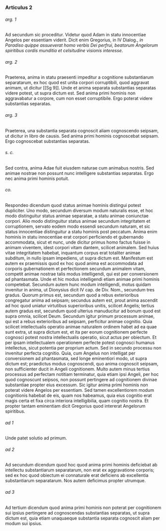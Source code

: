 ### Articulus 2

###### arg. 1
Ad secundum sic proceditur. Videtur quod Adam in statu innocentiae Angelos per essentiam viderit. Dicit enim Gregorius, in IV Dialog., *in Paradiso quippe assueverat homo verbis Dei perfrui, beatorum Angelorum spiritibus cordis munditia et celsitudine visionis interesse*.

###### arg. 2
Praeterea, anima in statu praesenti impeditur a cognitione substantiarum separatarum, ex hoc quod est unita corpori corruptibili, quod aggravat animam, ut dicitur [[Sg 9]]. Unde et anima separata substantias separatas videre potest, ut supra dictum est. Sed anima primi hominis non aggravabatur a corpore, cum non esset corruptibile. Ergo poterat videre substantias separatas.

###### arg. 3
Praeterea, una substantia separata cognoscit aliam cognoscendo seipsam, ut dicitur in libro de causis. Sed anima primi hominis cognoscebat seipsam. Ergo cognoscebat substantias separatas.

###### s. c.
Sed contra, anima Adae fuit eiusdem naturae cum animabus nostris. Sed animae nostrae non possunt nunc intelligere substantias separatas. Ergo nec anima primi hominis potuit.

###### co.
Respondeo dicendum quod status animae hominis distingui potest dupliciter. Uno modo, secundum diversum modum naturalis esse, et hoc modo distinguitur status animae separatae, a statu animae coniunctae corpori. Alio modo distinguitur status animae secundum integritatem et corruptionem, servato eodem modo essendi secundum naturam, et sic status innocentiae distinguitur a statu hominis post peccatum. Anima enim hominis in statu innocentiae erat corpori perficiendo et gubernando accommodata, sicut et nunc, unde dicitur primus homo factus fuisse in animam viventem, idest corpori vitam dantem, scilicet animalem. Sed huius vitae integritatem habebat, inquantum corpus erat totaliter animae subditum, in nullo ipsam impediens, ut supra dictum est. Manifestum est autem ex praemissis quod ex hoc quod anima est accommodata ad corporis gubernationem et perfectionem secundum animalem vitam, competit animae nostrae talis modus intelligendi, qui est per conversionem ad phantasmata. Unde et hic modus intelligendi etiam animae primi hominis competebat. Secundum autem hunc modum intelligendi, motus quidam invenitur in anima, ut Dionysius dicit IV cap. de Div. Nom., secundum tres gradus. Quorum primus est, secundum quod a rebus exterioribus congregatur anima ad seipsam; secundus autem est, prout anima ascendit ad hoc quod uniatur virtutibus superioribus unitis, scilicet Angelis; tertius autem gradus est, secundum quod ulterius manuducitur ad bonum quod est supra omnia, scilicet Deum. Secundum igitur primum processum animae, qui est a rebus exterioribus ad seipsam, perficitur animae cognitio. Quia scilicet intellectualis operatio animae naturalem ordinem habet ad ea quae sunt extra, ut supra dictum est, et ita per eorum cognitionem perfecte cognosci potest nostra intellectualis operatio, sicut actus per obiectum. Et per ipsam intellectualem operationem perfecte potest cognosci humanus intellectus, sicut potentia per proprium actum. Sed in secundo processu non invenitur perfecta cognitio. Quia, cum Angelus non intelligat per conversionem ad phantasmata, sed longe eminentiori modo, ut supra dictum est; praedictus modus cognoscendi, quo anima cognoscit seipsam, non sufficienter ducit in Angeli cognitionem. Multo autem minus tertius processus ad perfectam notitiam terminatur, quia etiam ipsi Angeli, per hoc quod cognoscunt seipsos, non possunt pertingere ad cognitionem divinae substantiae propter eius excessum. Sic igitur anima primi hominis non poterat videre Angelos per essentiam. Sed tamen excellentiorem modum cognitionis habebat de eis, quam nos habeamus, quia eius cognitio erat magis certa et fixa circa interiora intelligibilia, quam cognitio nostra. Et propter tantam eminentiam dicit Gregorius quod intererat Angelorum spiritibus.

###### ad 1
Unde patet solutio ad primum.

###### ad 2
Ad secundum dicendum quod hoc quod anima primi hominis deficiebat ab intellectu substantiarum separatarum, non erat ex aggravatione corporis; sed ex hoc quod obiectum ei connaturale erat deficiens ab excellentia substantiarum separatarum. Nos autem deficimus propter utrumque.

###### ad 3
Ad tertium dicendum quod anima primi hominis non poterat per cognitionem sui ipsius pertingere ad cognoscendas substantias separatas, ut supra dictum est, quia etiam unaquaeque substantia separata cognoscit aliam per modum sui ipsius.

